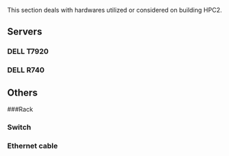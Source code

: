 This section deals with hardwares utilized or considered on building HPC2.

## Servers

### DELL T7920

### DELL R740

## Others

###Rack

### Switch

### Ethernet cable

